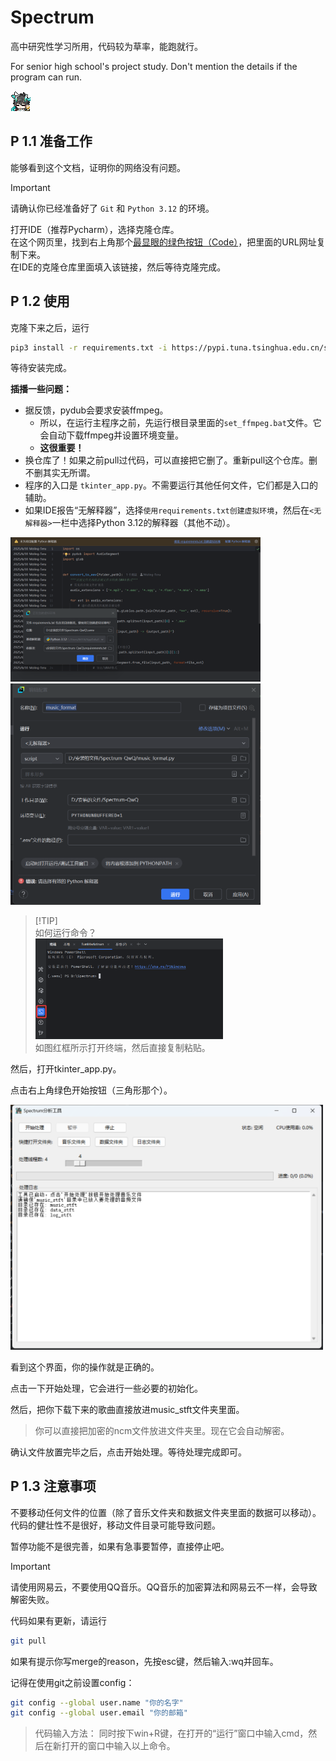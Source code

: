 # Spectrum
高中研究性学习所用，代码较为草率，能跑就行。

For senior high school's project study. Don't mention the details if the program can run.

![丹恒保佑我不要出bug](icon.png "放一个丹恒在这 可爱捏")

## P 1.1 准备工作

能够看到这个文档，证明你的网络没有问题。

>[!IMPORTANT]
>请确认你已经准备好了 `Git` 和 `Python 3.12` 的环境。

打开IDE（推荐Pycharm），选择克隆仓库。\
在这个网页里，找到右上角那个<ins>最显眼的绿色按钮（Code）</ins>，把里面的URL网址复制下来。\
在IDE的克隆仓库里面填入该链接，然后等待克隆完成。

## P 1.2 使用

克隆下来之后，运行
``` bash
pip3 install -r requirements.txt -i https://pypi.tuna.tsinghua.edu.cn/simple
```

等待安装完成。

**插播一些问题：**
+ 据反馈，pydub会要求安装ffmpeg。 
  - 所以，在运行主程序之前，先运行根目录里面的`set_ffmpeg.bat`文件。它会自动下载ffmpeg并设置环境变量。
  - **这很重要！**
+ 换仓库了！如果之前pull过代码，可以直接把它删了。重新pull这个仓库。删不删其实无所谓。
+ 程序的入口是 `tkinter_app.py`。不需要运行其他任何文件，它们都是入口的辅助。
+ 如果IDE报告“无解释器”，选择`使用requirements.txt创建虚拟环境`，然后在`<无解释器>`一栏中选择Python 3.12的解释器（其他不动）。
<img src='pic/img_3.png' alt="Running.png" style="width: 400px; height: auto">
<img src='pic/img_2.png' alt="Running.png" style="width: 400px; height: auto">


>[!TIP]\
> 如何运行命令？\
> <img src='pic/img_1.png' alt="Running.png" style="width: 300px; height: auto">\
> 如图红框所示打开终端，然后直接复制粘贴。

然后，打开tkinter_app.py。

点击右上角绿色开始按钮（三角形那个）。

<img src='pic/img.png' alt="Running.png" style="width: 500px; height: auto">

看到这个界面，你的操作就是正确的。

点击一下开始处理，它会进行一些必要的初始化。

然后，把你下载下来的歌曲直接放进music_stft文件夹里面。

>你可以直接把加密的ncm文件放进文件夹里。现在它会自动解密。

确认文件放置完毕之后，点击开始处理。等待处理完成即可。

## P 1.3 注意事项

不要移动任何文件的位置（除了音乐文件夹和数据文件夹里面的数据可以移动）。
代码的健壮性不是很好，移动文件目录可能导致问题。

暂停功能不是很完善，如果有急事要暂停，直接停止吧。

>[!IMPORTANT]
> 
>请使用网易云，不要使用QQ音乐。QQ音乐的加密算法和网易云不一样，会导致解密失败。

代码如果有更新，请运行
``` bash
git pull
```
如果有提示你写merge的reason，先按esc键，然后输入:wq并回车。

记得在使用git之前设置config：
``` bash
git config --global user.name "你的名字"
git config --global user.email "你的邮箱"
```

>代码输入方法：
>同时按下win+R键，在打开的“运行”窗口中输入cmd，然后在新打开的窗口中输入以上命令。
